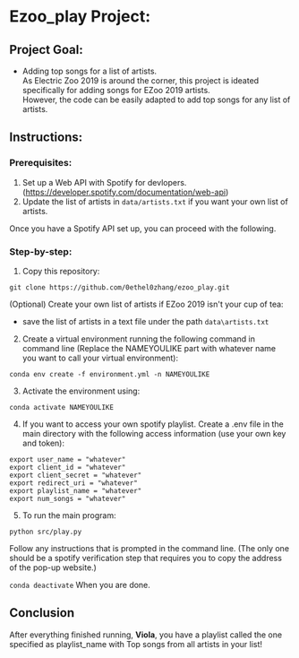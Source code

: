 # Ezoo_play Project:

## Project Goal:
- Adding top songs for a list of artists. <br>
As Electric Zoo 2019 is around the corner, this project is ideated specifically for adding songs for EZoo 2019 artists.<br>
However, the code can be easily adapted to add top songs for any list of artists.

## Instructions:

### Prerequisites: 

1. Set up a Web API with Spotify for devlopers. (https://developer.spotify.com/documentation/web-api)
2. Update the list of artists in `data/artists.txt` if you want your own list of artists.

Once you have a Spotify API set up, you can proceed with the following.

### Step-by-step:

1. Copy this repository:

  `git clone https://github.com/0ethel0zhang/ezoo_play.git`

(Optional) Create your own list of artists if EZoo 2019 isn't your cup of tea:
- save the list of artists in a text file under the path `data\artists.txt`

2. Create a virtual environment running the following command in command line (Replace the NAMEYOULIKE part with whatever name you want to call your virtual environment):

  `conda env create -f environment.yml -n NAMEYOULIKE`

3. Activate the environment using:

  `conda activate NAMEYOULIKE`

4. If you want to access your own spotify playlist. Create a .env file in the main directory with the following access information (use your own key and token):

  `export user_name = "whatever"`<br>
	`export client_id = "whatever"`<br>
	`export client_secret = "whatever"`<br>
	`export redirect_uri = "whatever"`<br>
	`export playlist_name = "whatever"`<br>
	`export num_songs = "whatever"`

5. To run the main program:

  `python src/play.py`
  
  Follow any instructions that is prompted in the command line. (The only one should be a spotify verification step that requires you to copy the address of the pop-up website.)

  `conda deactivate`
  When you are done.
  
## Conclusion
After everything finished running, **Viola**, you have a playlist called the one specified as playlist_name with Top songs from all artists in your list!
